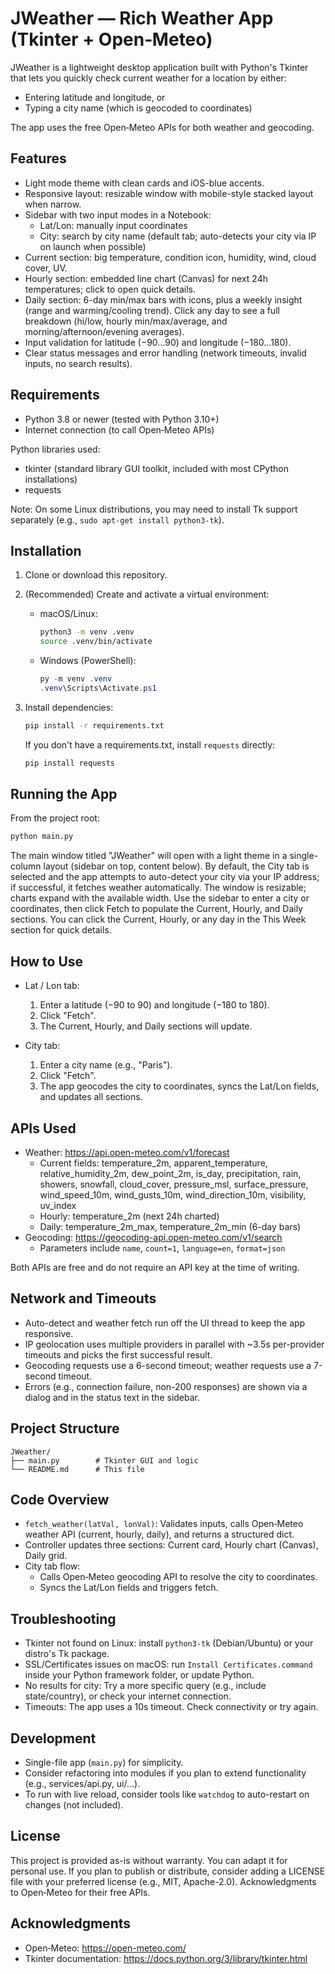 # JWeather — Rich Weather App (Tkinter + Open‑Meteo)

JWeather is a lightweight desktop application built with Python's Tkinter that lets you quickly check current weather for a location by either:
- Entering latitude and longitude, or
- Typing a city name (which is geocoded to coordinates)

The app uses the free Open‑Meteo APIs for both weather and geocoding.


## Features
- Light mode theme with clean cards and iOS-blue accents.
- Responsive layout: resizable window with mobile-style stacked layout when narrow.
- Sidebar with two input modes in a Notebook:
  - Lat/Lon: manually input coordinates
  - City: search by city name (default tab; auto-detects your city via IP on launch when possible)
- Current section: big temperature, condition icon, humidity, wind, cloud cover, UV.
- Hourly section: embedded line chart (Canvas) for next 24h temperatures; click to open quick details.
- Daily section: 6-day min/max bars with icons, plus a weekly insight (range and warming/cooling trend). Click any day to see a full breakdown (hi/low, hourly min/max/average, and morning/afternoon/evening averages).
- Input validation for latitude (−90…90) and longitude (−180…180).
- Clear status messages and error handling (network timeouts, invalid inputs, no search results).

## Requirements
- Python 3.8 or newer (tested with Python 3.10+)
- Internet connection (to call Open‑Meteo APIs)

Python libraries used:
- tkinter (standard library GUI toolkit, included with most CPython installations)
- requests

Note: On some Linux distributions, you may need to install Tk support separately (e.g., `sudo apt-get install python3-tk`).


## Installation
1. Clone or download this repository.

2. (Recommended) Create and activate a virtual environment:
   - macOS/Linux:
     ```bash
     python3 -m venv .venv
     source .venv/bin/activate
     ```
   - Windows (PowerShell):
     ```powershell
     py -m venv .venv
     .venv\Scripts\Activate.ps1
     ```

3. Install dependencies:
   ```bash
   pip install -r requirements.txt
   ```
   If you don't have a requirements.txt, install `requests` directly:
   ```bash
   pip install requests
   ```


## Running the App
From the project root:
```bash
python main.py
```
The main window titled "JWeather" will open with a light theme in a single-column layout (sidebar on top, content below). By default, the City tab is selected and the app attempts to auto-detect your city via your IP address; if successful, it fetches weather automatically. The window is resizable; charts expand with the available width. Use the sidebar to enter a city or coordinates, then click Fetch to populate the Current, Hourly, and Daily sections. You can click the Current, Hourly, or any day in the This Week section for quick details.


## How to Use
- Lat / Lon tab:
  1. Enter a latitude (−90 to 90) and longitude (−180 to 180).
  2. Click "Fetch".
  3. The Current, Hourly, and Daily sections will update.

- City tab:
  1. Enter a city name (e.g., "Paris").
  2. Click "Fetch".
  3. The app geocodes the city to coordinates, syncs the Lat/Lon fields, and updates all sections.


## APIs Used
- Weather: https://api.open-meteo.com/v1/forecast
  - Current fields: temperature_2m, apparent_temperature, relative_humidity_2m, dew_point_2m, is_day, precipitation, rain, showers, snowfall, cloud_cover, pressure_msl, surface_pressure, wind_speed_10m, wind_gusts_10m, wind_direction_10m, visibility, uv_index
  - Hourly: temperature_2m (next 24h charted)
  - Daily: temperature_2m_max, temperature_2m_min (6-day bars)
- Geocoding: https://geocoding-api.open-meteo.com/v1/search
  - Parameters include `name`, `count=1`, `language=en`, `format=json`

Both APIs are free and do not require an API key at the time of writing.


## Network and Timeouts
- Auto-detect and weather fetch run off the UI thread to keep the app responsive.
- IP geolocation uses multiple providers in parallel with ~3.5s per-provider timeouts and picks the first successful result.
- Geocoding requests use a 6-second timeout; weather requests use a 7-second timeout.
- Errors (e.g., connection failure, non-200 responses) are shown via a dialog and in the status text in the sidebar.


## Project Structure
```
JWeather/
├── main.py        # Tkinter GUI and logic
└── README.md      # This file
```


## Code Overview
- `fetch_weather(latVal, lonVal)`: Validates inputs, calls Open‑Meteo weather API (current, hourly, daily), and returns a structured dict.
- Controller updates three sections: Current card, Hourly chart (Canvas), Daily grid.
- City tab flow:
  - Calls Open‑Meteo geocoding API to resolve the city to coordinates.
  - Syncs the Lat/Lon fields and triggers fetch.


## Troubleshooting
- Tkinter not found on Linux: install `python3-tk` (Debian/Ubuntu) or your distro's Tk package.
- SSL/Certificates issues on macOS: run `Install Certificates.command` inside your Python framework folder, or update Python.
- No results for city: Try a more specific query (e.g., include state/country), or check your internet connection.
- Timeouts: The app uses a 10s timeout. Check connectivity or try again.


## Development
- Single-file app (`main.py`) for simplicity.
- Consider refactoring into modules if you plan to extend functionality (e.g., services/api.py, ui/...).
- To run with live reload, consider tools like `watchdog` to auto-restart on changes (not included).


## License
This project is provided as-is without warranty. You can adapt it for personal use. If you plan to publish or distribute, consider adding a LICENSE file with your preferred license (e.g., MIT, Apache-2.0). Acknowledgments to Open‑Meteo for their free APIs.


## Acknowledgments
- Open‑Meteo: https://open-meteo.com/
- Tkinter documentation: https://docs.python.org/3/library/tkinter.html
